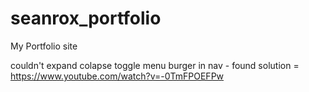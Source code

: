 # seanrox_portfolio
My Portfolio site 

couldn't expand colapse toggle menu burger in nav - found solution = https://www.youtube.com/watch?v=-0TmFPOEFPw